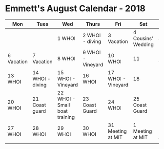 # Emmett's August Calendar - 2018

|Mon|Tues|Wed|Thurs|Fri|Sat|Sun|
|---|---|---|---|---|---|---|
|   |   | 1 WHOI  | 2 WHOI - diving|3 Vacation  |4 Cousins' Wedding   | 5  Vacation  |
| 6 Vacation  | 7 Vacation   | 8 WHOI |9 WHOI - Vineyard  |10 WHOI   |11   |12  Caving|
|13  WHOI  |14  WHOI - diving |15 WHOI - Vineyard  |16 WHOI   |17 WHOI - Vineyard |18   |19   |
|20  WHOI |21 Coast guard |22 WHOI - Small boat training   |23 Coast Guard  |24 WHOI   |25 Coast Guard  |26   |
|27  WHOI |28 WHOI   |29 WHOI   |30 WHOI   |31 Meeting at MIT   | 1 Meeting at MIT   | 2 Meeting at MIT  |
|   |   |   |   |   |   |   |
